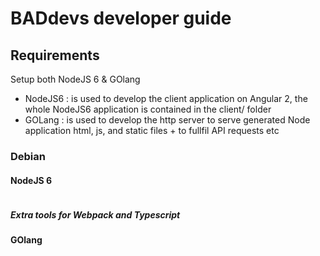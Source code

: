 
# BADdevs developer guide

## Requirements

Setup both NodeJS 6 & GOlang

* NodeJS6 : is used to develop the client application on Angular 2, the whole NodeJS6 application is contained in the client/ folder
* GOLang : is used to develop the http server to serve generated Node application html, js, and static files + to fullfil API requests etc

### Debian

#### NodeJS 6
 
```
```

##### Extra tools for Webpack and Typescript

#### GOlang

```
```

